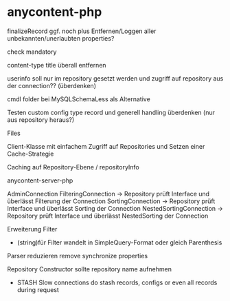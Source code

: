 # anycontent-php



finalizeRecord ggf. noch plus Entfernen/Loggen aller unbekannten/unerlaubten properties?

check mandatory

content-type title überall entfernen

userinfo soll nur im repository gesetzt werden und zugriff auf repository aus der connection??  (überdenken)

cmdl folder bei MySQLSchemaLess als Alternative

Testen custom config type record und generell handling überdenken (nur aus repository heraus?)

Files

Client-Klasse mit einfachem Zugriff auf Repositories und Setzen einer Cache-Strategie

Caching auf Repository-Ebene / repositoryInfo

anycontent-server-php

AdminConnection
FilteringConnection -> Repository prüft Interface und überlässt Filterung der Connection
SortingConnection -> Repository prüft Interface und überlässt Sorting der Connection
NestedSortingConnection -> Repository prüft Interface und überlässt NestedSorting der Connection


Erweiterung Filter
- (string)für Filter wandelt in SimpleQuery-Format oder gleich Parenthesis

Parser reduzieren
remove synchronize properties

Repository Constructor sollte repository name aufnehmen






- STASH
  Slow connections do stash records, configs or even all records during request
  